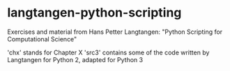 # langtangen-python-scripting

Exercises and material from Hans Petter Langtangen: "Python Scripting for Computational Science"

'chx' stands for Chapter X
'src3' contains some of the code written by Langtangen for Python 2, adapted for Python 3

